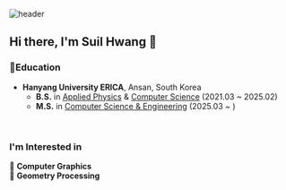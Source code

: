 ![header](https://capsule-render.vercel.app/api?type=waving&height=300&color=timeGradient&text=Suil%20Hwang)


## Hi there, I'm Suil Hwang 👋  

<h3 align="left">📖Education </h3>

* **Hanyang University ERICA**, Ansan, South Korea
    * **B.S.** in [Applied Physics](http://appliedphysics.hanyang.ac.kr/) & [Computer Science](http://sw.hanyang.ac.kr/) (2021.03 ~ 2025.02)
    * **M.S.** in [Computer Science & Engineering](http://cse.hanyang.ac.kr/) (2025.03 ~ )

<br>

### I'm Interested in   
🔎 **Computer Graphics**<br>
🔎 **Geometry Processing**<br>

